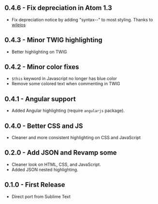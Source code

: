 ## 0.4.6 - Fix depreciation in Atom 1.3

* Fix depreciation notice by adding "syntax--" to most styling. Thanks to [wilejos](https://github.com/hrsetyono/pacific-atom/pull/4)

## 0.4.3 - Minor TWIG highlighting

* Better highlighting on TWIG

## 0.4.2 - Minor color fixes
* `$this` keyword in Javascript no longer has blue color
* Remove some colored text when commenting in TWIG

## 0.4.1 - Angular support
* Added Angular highlighting (require `angularjs` package).

## 0.4.0 - Better CSS and JS
* Cleaner and more consistent highlighting on CSS and JavaScript

## 0.2.0 - Add JSON and Revamp some
* Cleaner look on HTML, CSS, and JavaScript.
* Added JSON nested highlighting.

## 0.1.0 - First Release
* Direct port from Sublime Text
